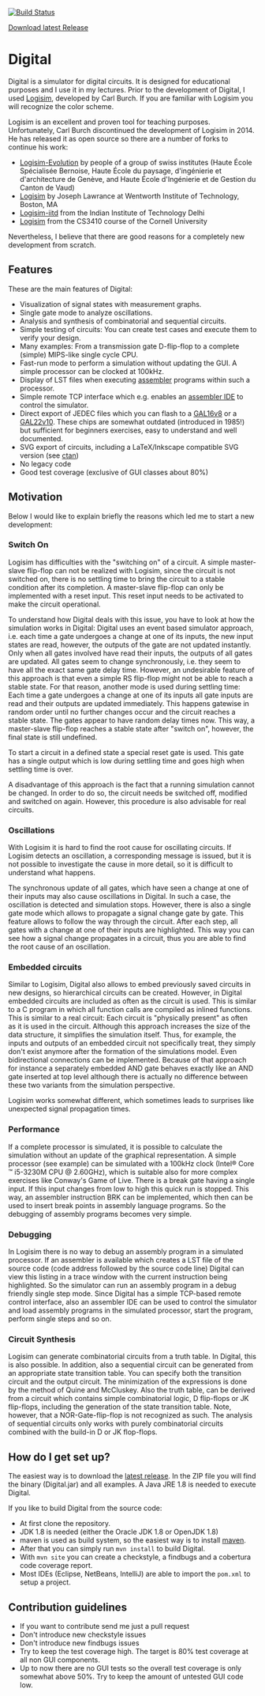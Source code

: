 [![Build Status](https://travis-ci.org/hneemann/Digital.svg?branch=master)](https://travis-ci.org/hneemann/Digital)

[Download latest Release](https://github.com/hneemann/Digital/releases/latest)

# Digital #

Digital is a simulator for digital circuits. It is designed for educational purposes and I use it in my lectures.
Prior to the development of Digital, I used [Logisim](http://www.cburch.com/logisim/), developed by Carl Burch.
If you are familiar with Logisim you will recognize the color scheme.

Logisim is an excellent and proven tool for teaching purposes. Unfortunately, Carl Burch discontinued the development of 
Logisim in 2014.
He has released it as open source so there are a number of forks to continue his work:

- [Logisim-Evolution](https://github.com/reds-heig/logisim-evolution) by people of a group of swiss institutes (Haute École Spécialisée Bernoise, Haute École du paysage, d'ingénierie et d'architecture de Genève, and Haute École d'Ingénierie et de Gestion du Canton de Vaud)
- [Logisim](https://github.com/lawrancej/logisim) by Joseph Lawrance at Wentworth Institute of Technology, Boston, MA 
- [Logisim-iitd](https://code.google.com/archive/p/logisim-iitd/) from the Indian Institute of Technology Delhi
- [Logisim](http://www.cs.cornell.edu/courses/cs3410/2015sp/) from the CS3410 course of the Cornell University

Nevertheless, I believe that there are good reasons for a completely new development from scratch.

## Features ##

These are the main features of Digital:

- Visualization of signal states with measurement graphs.
- Single gate mode to analyze oscillations.
- Analysis and synthesis of combinatorial and sequential circuits.
- Simple testing of circuits: You can create test cases and execute them to verify your design.
- Many examples: From a transmission gate D-flip-flop to a complete (simple) MIPS-like single cycle CPU.
- Fast-run mode to perform a simulation without updating the GUI.
  A simple processor can be clocked at 100kHz.
- Display of LST files when executing [assembler](https://github.com/hneemann/Assembler) programs within such a processor.
- Simple remote TCP interface which  e.g. enables an [assembler IDE](https://github.com/hneemann/Assembler) to control the simulator.
- Direct export of JEDEC files which you can flash to a [GAL16v8](http://www.atmel.com/devices/ATF16V8C.aspx) 
  or a [GAL22v10](http://www.atmel.com/devices/ATF22V10C.aspx). These chips are somewhat outdated (introduced in 1985!) but 
  sufficient for beginners exercises, easy to understand and well documented.
- SVG export of circuits, including a LaTeX/Inkscape compatible SVG version (see [ctan](https://www.ctan.org/tex-archive/info/svg-inkscape))
- No legacy code
- Good test coverage (exclusive of GUI classes about 80%)

## Motivation ##

Below I would like to explain briefly the reasons which led me to start a new development:

### Switch On ###

Logisim has difficulties with the "switching on" of a circuit. A simple master-slave flip-flop
can not be realized with Logisim, since the circuit is not switched on, there is no
settling time to bring the circuit to a stable condition after its completion.
A master-slave flip-flop can only be implemented with a reset input. This
reset input needs to be activated to make the circuit operational.

To understand how Digital deals with this issue, you have to look at how the simulation works in Digital:
Digital uses an event based simulator approach, i.e. each time a 
gate undergoes a change at one of its inputs, the new input states are read, however, 
the outputs of the gate are not updated instantly. Only when all gates involved have read their inputs, 
the outputs of all gates are updated. All gates seem to change synchronously, i.e.
they seem to have all the exact same gate delay time.
However, an undesirable feature of this approach is that even a simple RS flip-flop might not be able to 
reach a stable state.
For that reason, another mode is used during settling time: Each time a
gate undergoes a change at one of its inputs all gate inputs are read and their outputs are updated immediately.
This happens gatewise in random order until no further changes occur and the circuit reaches a stable state.
The gates appear to have random delay times now.
This way, a master-slave flip-flop reaches a stable state after "switch on", however, the final state is still undefined.

To start a circuit in a defined state a special reset gate is used.
This gate has a single output which is low during settling time and goes 
high when settling time is over.

A disadvantage of this approach is the fact that a running simulation cannot be changed.
In  order to do so, the circuit needs be switched off, modified and switched on again.
However, this procedure is also advisable for real circuits.

### Oscillations ###

With Logisim it is hard to find the root cause for oscillating circuits. If Logisim detects an oscillation,
a corresponding message is issued, but it is not possible to investigate the cause in more detail, so it is difficult to
understand what happens.

The synchronous update of all gates, which have seen a change at one of their inputs may also cause
oscillations in Digital. In such a case, the oscillation is detected and simulation stops.
However, there is also a single gate mode which allows to propagate a signal change gate by gate. This feature allows to
follow the way through the circuit. After each step, all gates with a change at one
of their inputs are highlighted.
This way you can see how a signal change propagates in a circuit, thus you are able to find the root cause of an oscillation.

### Embedded circuits ###

Similar to Logisim, Digital also allows to embed previously saved circuits in new designs, so hierarchical
circuits can be created. However, in Digital embedded circuits are included as often as 
the circuit is used. This is similar to a C program in which all 
function calls are compiled as inlined functions. This is similar to a real circuit: Each circuit is "physically present" 
as often as it is used in the circuit. Although this approach increases the size of the data structure, 
it simplifies the simulation itself.
Thus, for example, the inputs and outputs of an embedded circuit not specifically treat, they simply don't exist anymore
after the formation of the simulations model. Even bidirectional connections can be implemented.
Because of that approach for instance a separately embedded AND gate behaves exactly like an AND gate inserted at top
level although there is actually no difference between these two variants from the simulation perspective.

Logisim works somewhat different, which sometimes leads to surprises like unexpected signal propagation times.

### Performance ###

If a complete processor is simulated, it is possible to calculate the simulation without an update of the 
graphical representation.
A simple processor (see example) can be simulated with a 100kHz clock (Intel® Core ™ i5-3230M CPU @ 2.60GHz),
which is suitable also for more complex exercises like Conway's Game of Live.
There is a break gate having a single input. If this input changes from low to high this quick run is stopped.
This way, an assembler instruction BRK can be implemented, which then can be used to insert break points
in assembly language programs. So the debugging of assembly programs becomes very simple.

### Debugging ###

In Logisim there is no way to debug an assembly program in a simulated processor.
If an assembler is available which creates a LST file of the source code (code address followed by the source code line)
Digital can view this listing in a trace window with the current instruction being highlighted.
So the simulator can run an assembly program in a debug friendly single step mode.
Since Digital has a simple TCP-based remote control interface, also an assembler IDE can be used to control the simulator
and load assembly programs in the simulated processor, start the program, perform single steps and so on.

### Circuit Synthesis ###

Logisim can generate combinatorial circuits from a truth table. In Digital, this is also possible.
In addition, also a sequential circuit can be generated from an appropriate state transition table.
You can specify both the transition circuit and the output circuit. The minimization of the expressions is done
by the method of Quine and McCluskey.
Also the truth table, can be derived from a circuit which contains simple combinatorial logic,
D flip-flops or JK flip-flops, including the generation of the state transition table.
Note, however, that a NOR-Gate-flip-flop is not recognized as such.
The analysis of sequential circuits only works with purely combinatorial
circuits combined with the build-in D or JK flop-flops.

## How do I get set up? ##

The easiest way is to download the [latest release](https://github.com/hneemann/Digital/releases/latest). 
In the ZIP file you will find the binary (Digital.jar) and all examples. A Java JRE 1.8 is needed to execute Digital.

If you like to build Digital from the source code:
 
* At first clone the repository.
* JDK 1.8 is needed (either the Oracle JDK 1.8 or OpenJDK 1.8)  
* maven is used as build system, so the easiest way is to install [maven](https://maven.apache.org/).
* After that you can simply run `mvn install` to build Digital.
* With `mvn site` you can create a checkstyle, a findbugs and a cobertura code coverage report.
* Most IDEs (Eclipse, NetBeans, IntelliJ) are able to import the `pom.xml` to setup a project.

## Contribution guidelines ##

* If you want to contribute send me just a pull request
* Don't introduce new checkstyle issues
* Don't introduce new findbugs issues
* Try to keep the test coverage high. The target is 80% test coverage at all non GUI components.
* Up to now there are no GUI tests so the overall test coverage is only somewhat above 50%.
  Try to keep the amount of untested GUI code low.
